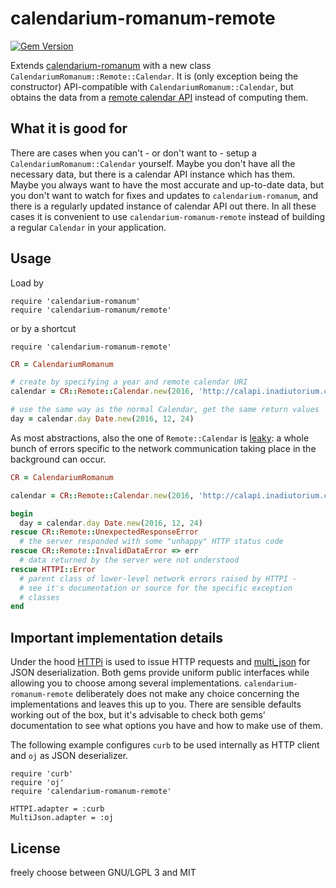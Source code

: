 # calendarium-romanum-remote

[![Gem Version](https://badge.fury.io/rb/calendarium-romanum-remote.svg)](https://badge.fury.io/rb/calendarium-romanum-remote)

Extends [calendarium-romanum][caro] with a new class
`CalendariumRomanum::Remote::Calendar`.
It is (only exception being the constructor) API-compatible
with `CalendariumRomanum::Calendar`, but obtains the data
from a [remote calendar API][calapi] instead of computing them.

## What it is good for

There are cases when you can't - or don't want to - setup a
`CalendariumRomanum::Calendar` yourself.
Maybe you don't have all the necessary data, but there is a calendar
API instance which has them.
Maybe you always want to have the most accurate and up-to-date data,
but you don't want to watch for fixes and updates
to `calendarium-romanum`, and there is a regularly updated instance
of calendar API out there.
In all these cases it is convenient to use `calendarium-romanum-remote`
instead of building a regular `Calendar` in your application.

## Usage

Load by

```
require 'calendarium-romanum'
require 'calendarium-romanum/remote'
```

or by a shortcut

```
require 'calendarium-romanum-remote'
```

```ruby
CR = CalendariumRomanum

# create by specifying a year and remote calendar URI
calendar = CR::Remote::Calendar.new(2016, 'http://calapi.inadiutorium.cz/api/v0/en/calendars/general-la/')

# use the same way as the normal Calendar, get the same return values
day = calendar.day Date.new(2016, 12, 24)
```

As most abstractions, also the one of `Remote::Calendar` is
[leaky][leaky_abstractions]:
a whole bunch of errors specific to the network communication
taking place in the background can occur.

```ruby
CR = CalendariumRomanum

calendar = CR::Remote::Calendar.new(2016, 'http://calapi.inadiutorium.cz/api/v0/en/calendars/general-la/')

begin
  day = calendar.day Date.new(2016, 12, 24)
rescue CR::Remote::UnexpectedResponseError
  # the server responded with some "unhappy" HTTP status code
rescue CR::Remote::InvalidDataError => err
  # data returned by the server were not understood
rescue HTTPI::Error
  # parent class of lower-level network errors raised by HTTPI -
  # see it's documentation or source for the specific exception
  # classes
end
```

## Important implementation details

Under the hood [HTTPi][httpi] is used to issue HTTP requests
and [multi_json][multi_json] for JSON deserialization.
Both gems provide uniform public interfaces while allowing
you to choose among several implementations.
`calendarium-romanum-remote` deliberately does not make any
choice concerning the implementations and leaves this up to you.
There are sensible defaults working out of the box,
but it's advisable to check both gems' documentation to see
what options you have and how to make use of them.

The following example configures `curb` to be used internally
as HTTP client and `oj` as JSON deserializer.

```
require 'curb'
require 'oj'
require 'calendarium-romanum-remote'

HTTPI.adapter = :curb
MultiJson.adapter = :oj
```

## License

freely choose between GNU/LGPL 3 and MIT

[caro]: https://github.com/igneus/calendarium-romanum
[calapi]: https://github.com/igneus/church-calendar-api
[leaky_abstractions]: https://www.joelonsoftware.com/2002/11/11/the-law-of-leaky-abstractions/
[httpi]: http://httpirb.com
[multi_json]: https://github.com/intridea/multi_json
